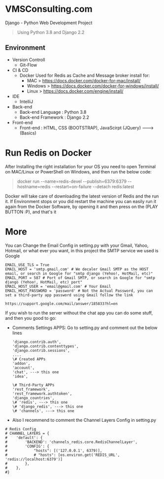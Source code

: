 # VMSConsulting.com

Django - Python Web Development Project
> Using Python 3.8 and Django 2.2

## Environment

- Version Controll
    - Git-Flow
- CI & CD
    - Docker Used for Redis as Cache and Message broker
    install for:
      - MAC > https://docs.docker.com/docker-for-mac/install/
      - Windows > https://docs.docker.com/docker-for-windows/install/
      - Linux > https://docs.docker.com/engine/install/
- IDE
    - IntelliJ
- Back-end
    - Back-end Language : Python 3.8
    - Back-end Framework : Django 2.2
- Front-end
    - Front-end : HTML, CSS (BOOTSTRAP), JavaScirpt (JQuery) --->(Basics)
    
# Run Redis on Docker
After Installing the right installation for your OS you need to open Terminal on MAC/Linux or PowerShell on Windows, and then run the below code:

> docker run --name=redis-devel --publish=6379:6379 --hostname=redis --restart=on-failure --detach redis:latest

Docker will take care of downloading the latest version of Redis and the run it.
If Environment stops or you did restart the machine you can easily run it again from the Docker Software, by opening it and then press on the (PLAY BUTTON :P), and that's it

# More
You can Change the Email Config in setting.py with your Gmail, Yahoo, Hotmail, or what ever you want, in this project the SMTP service we used is Google
```
EMAIL_USE_TLS = True
EMAIL_HOST = 'smtp.gmail.com' # We decaler Gmail SMTP as the HOST email, or search in Google for "smtp django (Yehoo!, HotMail, etc)"
EMAIL_PORT = 587 # Port of Gmail SMTP, or search in Google for "smtp django (Yehoo!, HotMail, etc) port"
EMAIL_HOST_USER = 'email@gmail.com' # Your Email
EMAIL_HOST_PASSWORD = 'password' # Not the Actual Password, you can set a third-party app password using Gmail follow the link 
                                 # https://support.google.com/mail/answer/185833?hl=en

```


If you wish to run the server without the chat app you can do some stuff, and then you good to go:

- Comments Settings APPS:
    Go to setting.py and comment out the below lines
    ```
    'django.contrib.auth',
    'django.contrib.contenttypes',
    'django.contrib.sessions',
    ....
    \# Created APPs
    'addon',
    'account',
    'chat', ---> this one
    'idea',

    \# Third-Party APPs
    'rest_framework',
    'rest_framework.authtoken',
    'django_countries',
    \# 'redis', ---> this one
    \# 'django_redis', ---> this one
    \# 'channels', ---> this one
    ```

- Also I recommend to comment the Channel Layers Config in setting.py
```
# Redis Config
# CHANNEL_LAYERS = {
#    'default': {
#        'BACKEND': 'channels_redis.core.RedisChannelLayer',
#        'CONFIG': {
#            "hosts": [('127.0.0.1', 6379)],
#            # "hosts": [os.environ.get('REDIS_URL', 'redis://localhost:6379')]
#        },
#    },
#}
```
